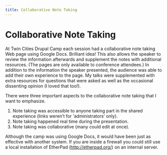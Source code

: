 ```yaml
---
title: Collaborative Note Taking
---
```


# Collaborative Note Taking

At Twin Cities Drupal Camp each session had a collaborative note taking Web page using Google Docs. Brilliant idea! This also allows the speaker to review the information afterwards and supplement the notes with additional resources. (The pages are only available to conference attendees.) In addition to the information the speaker presented, the audience was able to add their own experience to the page. My talks were supplemented with extra resources for questions that were asked as well as the occasional dissenting opinion (I loved that too!).

There were three important aspects to the collaborative note taking that I want to emphasize.

1. Note taking was accessible to anyone taking part in the shared experience (links weren’t for ‘administrators’ only).
2. Note taking happened real time during the presentation.
3. Note taking was collaborative (many could edit at once).

Although the camp was using Google Docs, it would have been just as effective with another system. If you are inside a firewall you could still use a local installation of EtherPad (http://etherpad.org/) on an internal server.
